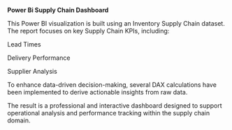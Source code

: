 **Power Bi Supply Chain Dashboard**

This Power BI visualization is built using an Inventory Supply Chain dataset. The report focuses on key Supply Chain KPIs, including:

Lead Times

Delivery Performance

Supplier Analysis

To enhance data-driven decision-making, several DAX calculations have been implemented to derive actionable insights from raw data.

The result is a professional and interactive dashboard designed to support operational analysis and performance tracking within the supply chain domain.

